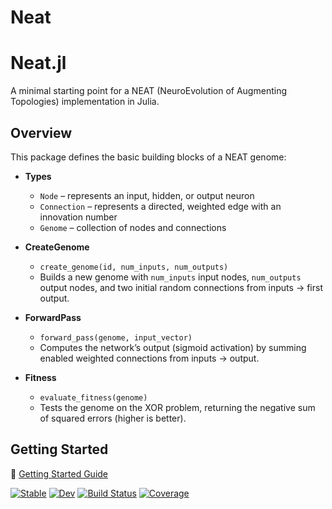 # Neat

# Neat.jl

A minimal starting point for a NEAT (NeuroEvolution of Augmenting Topologies) implementation in Julia.

## Overview

This package defines the basic building blocks of a NEAT genome:

- **Types**

  - `Node` – represents an input, hidden, or output neuron
  - `Connection` – represents a directed, weighted edge with an innovation number
  - `Genome` – collection of nodes and connections

- **CreateGenome**

  - `create_genome(id, num_inputs, num_outputs)`
  - Builds a new genome with `num_inputs` input nodes, `num_outputs` output nodes, and two initial random connections from inputs → first output.

- **ForwardPass**

  - `forward_pass(genome, input_vector)`
  - Computes the network’s output (sigmoid activation) by summing enabled weighted connections from inputs → output.

- **Fitness**
  - `evaluate_fitness(genome)`
  - Tests the genome on the XOR problem, returning the negative sum of squared errors (higher is better).

## Getting Started

📘 [Getting Started Guide](docs/getting_started.md)



[![Stable](https://img.shields.io/badge/docs-stable-blue.svg)](https://MusaOzcetin.github.io/Neat.jl/stable/)
[![Dev](https://img.shields.io/badge/docs-dev-blue.svg)](https://MusaOzcetin.github.io/Neat.jl/dev/)
[![Build Status](https://github.com/MusaOzcetin/Neat.jl/actions/workflows/CI.yml/badge.svg?branch=main)](https://github.com/MusaOzcetin/Neat.jl/actions/workflows/CI.yml?query=branch%3Amain)
[![Coverage](https://codecov.io/gh/MusaOzcetin/Neat.jl/branch/main/graph/badge.svg)](https://codecov.io/gh/MusaOzcetin/Neat.jl)
```
